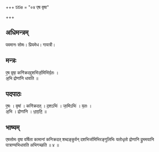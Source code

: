+++
title = "०४ एष वृषा"

+++
## अधिमन्त्रम्
पवमानः सोमः। प्रियमेध। गायत्री।

## मन्त्रः
ए॒ष वृषा॒ कनि॑क्रदद्द॒शभि॑र्जा॒मिभि॑र्य॒तः ।  
अ॒भि द्रोणा॑नि धावति ॥

## पदपाठः
ए॒षः । वृषा॑ । कनि॑क्रदत् । द॒शऽभिः॑ । जा॒मिऽभिः॑ । य॒तः ।  
अ॒भि । द्रोणा॑नि । धा॒व॒ति॒ ॥

## भाष्यम्
एषसोमः वृषा वर्षिता कामानां कनिक्रदत् शब्दङ्कुर्वन् दशभिर्जामिभिरङ्गुलिभिः यतोधृतो द्रोणानि द्रुममयानि पात्राण्यभिधावति अभिगच्छति ॥ ४ ॥